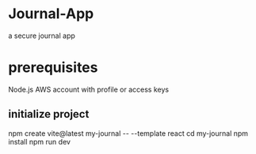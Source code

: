 # Journal-App
a secure journal app
 # prerequisites
 Node.js
 AWS account with profile or access keys
 ## initialize project
 npm create vite@latest my-journal -- --template react
 cd my-journal
 npm install 
 npm run dev